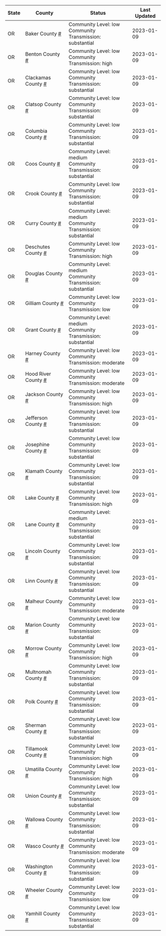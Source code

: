 State | County | Status | Last Updated
--- | --- | --- | --- 
OR | Baker County <a href="#baker_county">#</a> | <a name="baker_county"></a>Community Level: low<br/>Community Transmission: substantial | 2023-01-09
OR | Benton County <a href="#benton_county">#</a> | <a name="benton_county"></a>Community Level: low<br/>Community Transmission: high | 2023-01-09
OR | Clackamas County <a href="#clackamas_county">#</a> | <a name="clackamas_county"></a>Community Level: low<br/>Community Transmission: substantial | 2023-01-09
OR | Clatsop County <a href="#clatsop_county">#</a> | <a name="clatsop_county"></a>Community Level: low<br/>Community Transmission: substantial | 2023-01-09
OR | Columbia County <a href="#columbia_county">#</a> | <a name="columbia_county"></a>Community Level: low<br/>Community Transmission: substantial | 2023-01-09
OR | Coos County <a href="#coos_county">#</a> | <a name="coos_county"></a>Community Level: medium<br/>Community Transmission: substantial | 2023-01-09
OR | Crook County <a href="#crook_county">#</a> | <a name="crook_county"></a>Community Level: low<br/>Community Transmission: substantial | 2023-01-09
OR | Curry County <a href="#curry_county">#</a> | <a name="curry_county"></a>Community Level: medium<br/>Community Transmission: substantial | 2023-01-09
OR | Deschutes County <a href="#deschutes_county">#</a> | <a name="deschutes_county"></a>Community Level: low<br/>Community Transmission: high | 2023-01-09
OR | Douglas County <a href="#douglas_county">#</a> | <a name="douglas_county"></a>Community Level: medium<br/>Community Transmission: substantial | 2023-01-09
OR | Gilliam County <a href="#gilliam_county">#</a> | <a name="gilliam_county"></a>Community Level: low<br/>Community Transmission: low | 2023-01-09
OR | Grant County <a href="#grant_county">#</a> | <a name="grant_county"></a>Community Level: medium<br/>Community Transmission: substantial | 2023-01-09
OR | Harney County <a href="#harney_county">#</a> | <a name="harney_county"></a>Community Level: low<br/>Community Transmission: moderate | 2023-01-09
OR | Hood River County <a href="#hood_river_county">#</a> | <a name="hood_river_county"></a>Community Level: low<br/>Community Transmission: moderate | 2023-01-09
OR | Jackson County <a href="#jackson_county">#</a> | <a name="jackson_county"></a>Community Level: low<br/>Community Transmission: high | 2023-01-09
OR | Jefferson County <a href="#jefferson_county">#</a> | <a name="jefferson_county"></a>Community Level: low<br/>Community Transmission: substantial | 2023-01-09
OR | Josephine County <a href="#josephine_county">#</a> | <a name="josephine_county"></a>Community Level: low<br/>Community Transmission: substantial | 2023-01-09
OR | Klamath County <a href="#klamath_county">#</a> | <a name="klamath_county"></a>Community Level: low<br/>Community Transmission: substantial | 2023-01-09
OR | Lake County <a href="#lake_county">#</a> | <a name="lake_county"></a>Community Level: low<br/>Community Transmission: high | 2023-01-09
OR | Lane County <a href="#lane_county">#</a> | <a name="lane_county"></a>Community Level: medium<br/>Community Transmission: substantial | 2023-01-09
OR | Lincoln County <a href="#lincoln_county">#</a> | <a name="lincoln_county"></a>Community Level: low<br/>Community Transmission: substantial | 2023-01-09
OR | Linn County <a href="#linn_county">#</a> | <a name="linn_county"></a>Community Level: low<br/>Community Transmission: substantial | 2023-01-09
OR | Malheur County <a href="#malheur_county">#</a> | <a name="malheur_county"></a>Community Level: low<br/>Community Transmission: moderate | 2023-01-09
OR | Marion County <a href="#marion_county">#</a> | <a name="marion_county"></a>Community Level: low<br/>Community Transmission: substantial | 2023-01-09
OR | Morrow County <a href="#morrow_county">#</a> | <a name="morrow_county"></a>Community Level: low<br/>Community Transmission: high | 2023-01-09
OR | Multnomah County <a href="#multnomah_county">#</a> | <a name="multnomah_county"></a>Community Level: low<br/>Community Transmission: substantial | 2023-01-09
OR | Polk County <a href="#polk_county">#</a> | <a name="polk_county"></a>Community Level: low<br/>Community Transmission: substantial | 2023-01-09
OR | Sherman County <a href="#sherman_county">#</a> | <a name="sherman_county"></a>Community Level: low<br/>Community Transmission: substantial | 2023-01-09
OR | Tillamook County <a href="#tillamook_county">#</a> | <a name="tillamook_county"></a>Community Level: low<br/>Community Transmission: high | 2023-01-09
OR | Umatilla County <a href="#umatilla_county">#</a> | <a name="umatilla_county"></a>Community Level: low<br/>Community Transmission: high | 2023-01-09
OR | Union County <a href="#union_county">#</a> | <a name="union_county"></a>Community Level: low<br/>Community Transmission: substantial | 2023-01-09
OR | Wallowa County <a href="#wallowa_county">#</a> | <a name="wallowa_county"></a>Community Level: low<br/>Community Transmission: substantial | 2023-01-09
OR | Wasco County <a href="#wasco_county">#</a> | <a name="wasco_county"></a>Community Level: low<br/>Community Transmission: moderate | 2023-01-09
OR | Washington County <a href="#washington_county">#</a> | <a name="washington_county"></a>Community Level: low<br/>Community Transmission: substantial | 2023-01-09
OR | Wheeler County <a href="#wheeler_county">#</a> | <a name="wheeler_county"></a>Community Level: low<br/>Community Transmission: low | 2023-01-09
OR | Yamhill County <a href="#yamhill_county">#</a> | <a name="yamhill_county"></a>Community Level: low<br/>Community Transmission: substantial | 2023-01-09
